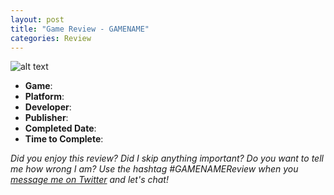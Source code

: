 ```yaml
---
layout: post
title: "Game Review - GAMENAME"
categories: Review
---
```


![alt text][gameImg]

- **Game**: 
- **Platform**: 
- **Developer**: 
- **Publisher**: 
- **Completed Date**: 
- **Time to Complete**: 



<!-- more -->



*Did you enjoy this review? Did I skip anything important? Do you want to tell me how wrong I am? Use the hashtag #GAMENAMEReview when you [message me on Twitter][twitter] and let's chat!*

[gameImg]: IMAGEURL "GAMENAME"
[twitter]: http://twitter.com/niclake

